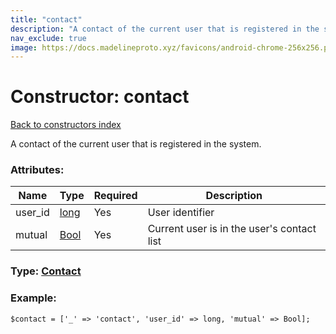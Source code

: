 ```yaml
---
title: "contact"
description: "A contact of the current user that is registered in the system."
nav_exclude: true
image: https://docs.madelineproto.xyz/favicons/android-chrome-256x256.png
---
```

# Constructor: contact  
[Back to constructors index](/API_docs/constructors/index.html)



A contact of the current user that is registered in the system.

### Attributes:

| Name     |    Type       | Required | Description |
|----------|---------------|----------|-------------|
|user\_id|[long](/API_docs/types/long.html) | Yes|User identifier|
|mutual|[Bool](/API_docs/types/Bool.html) | Yes|Current user is in the user's contact list|



### Type: [Contact](/API_docs/types/Contact.html)


### Example:

```
$contact = ['_' => 'contact', 'user_id' => long, 'mutual' => Bool];
```  
